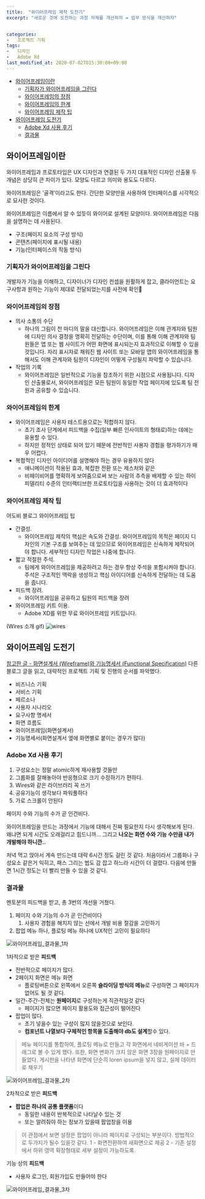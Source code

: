 ```yaml
---
title:  "와이어프레임 제작 도전기"
excerpt: "새로운 것에 도전하는 과정 자체를 개선하자 = 업무 방식을 개선하자"


categories:
-   프로젝트 기획
tags:
-   디자인
-   Adobe Xd
last_modified_at: 2020-07-02TO15:30:00+09:00
---
```


- [와이어프레임이란](#와이어프레임이란)
  - [기획자가 와이어프레임을 그린다](#기획자가-와이어프레임을-그린다)
  - [와이어프레임의 장점](#와이어프레임의-장점)
  - [와이어프레임의 한계](#와이어프레임의-한계)
  - [와이어프레임 제작 팁](#와이어프레임-제작-팁)
- [와이어프레임 도전기](#와이어프레임-도전기)
  - [Adobe Xd 사용 후기](#adobe-xd-사용-후기)
  - [결과물](#결과물)

## 와이어프레임이란

와이어프레임과 프로토타입은 UX 디자인과 연결된 두 가지 대표적인 디자인 산출물
두 개념은 상당히 큰 차이가 있다.
모양도 다르고 의미와 용도도 다르다.

와이어프레임은 ’골격’이라고도 한다.
간단한 모양만을 사용하여 인터페이스를 시각적으로 묘사한 것이다.

와이어프레임은 이름에서 알 수 있듯이 와이어로 설계된 모양이다.
와이어프레임은 다음을 설명하는 데 사용된다.

- 구조(페이지 요소의 구성 방식)
- 콘텐츠(페이지에 표시될 내용)
- 기능(인터페이스의 작동 방식)

### 기획자가 와이어프레임을 그린다

개발자가 기능을 이해하고,
디자이너가 디자인 컨셉을 원활하게 잡고,
클라이언트는 요구사항과 원하는 기능이 제대로 전달되었는지를 사전에 확인

### 와이어프레임의 장점

- 의사 소통의 수단
  - 하나의 그림이 천 마디의 말을 대신합니다. 와이어프레임은 이해 관계자와 팀원에 디자인 의사 결정을 명확히 전달하는 수단이며, 이를 통해 이해 관계자와 팀원들은 앱 또는 웹 사이트가 어떤 화면에 표시되는지 효과적으로 이해할 수 있을 것입니다. 자리 표시자로 채워진 웹 사이트 또는 모바일 앱의 와이어프레임을 통해서도 이해 관계자와 팀원이 디자인이 어떻게 구성될지 파악할 수 있습니다.
- 작업의 기록
  - 와이어프레임은 일반적으로 기능을 참조하기 위한 시점으로 사용됩니다. 디자인 산출물로서, 와이어프레임은 모든 팀원이 동일한 작업 페이지에 있도록 팀 전원과 공유할 수 있습니다.

### 와이어프레임의 한계

- 와이어프레임은 사용자 테스트용으로는 적합하지 않다.
  - 초기 조사 단계에서 피드백을 수집(일부 빠른 인사이트의 형태로)하는 데에는 유용할 수 있다.
  - 하지만 정적인 상태로 되어 있기 때문에 전반적인 사용자 경험을 평가하기가 매우 어렵다.
- 복합적인 디자인 아이디어를 설명해야 하는 경우 유용하지 않다
  - 애니메이션이 적용된 효과, 복잡한 전환 또는 제스처와 같은
  - 비헤이비어를 명확하게 보여줌으로써 보는 사람의 추측을 배제할 수 있는 하이 피델리티 수준의 인터랙티브한 프로토타입을 사용하는 것이 더 효과적이다

### 와이어프레임 제작 팁

어도비 블로그 와이어프레임 팁

- 간결성.
  - 와이어프레임 제작의 핵심은 속도와 간결성. 와이어프레임의 목적은 페이지 디자인의 기본 구조를 보여주는 데 있으므로 와이어프레임은 신속하게 제작되어야 합니다. 세부적인 디자인 작업은 나중에 합니다.
- 짧고 적절한 주석.
  - 팀에게 와이어프레임을 제공하려고 하는 경우 항상 주석을 포함시켜야 합니다. 주석은 구조적인 맥락을 생성하고 핵심 아이디어를 신속하게 전달하는 데 도움을 줍니다.
- 피드백 장려.
  - 와이어프레임을 공유하고 팀원의 피드백을 장려
- 와이어프레임 키트 이용.
  - Adobe XD를 위한 무료 와이어프레임 키트입니다.

(Wires 소개 gif)
![wires](https://blogsimages.adobe.com/creativedialogue/files/2018/02/Adobe_XD_wires_short_dribbble.gif)

## 와이어프레임 도전기

[참고한 글 - 화면설계서 (Wireframe)와 기능명세서 (Functional Specification)](https://medium.com/@mklab.co/%EC%9E%91%EC%84%B1%EB%B2%95-%ED%99%94%EB%A9%B4%EC%84%A4%EA%B3%84%EC%84%9C-wireframe-%EC%99%80-%EA%B8%B0%EB%8A%A5%EB%AA%85%EC%84%B8%EC%84%9C-functional-specification-bbcff0071ea2)
다른 블로그 글을 읽고,
대략적인 프로젝트 기획 및 진행의 순서를 파악했다.

- 비즈니스 기획
- 서비스 기획
- 페르소나
- 사용자 시나리오
- 요구사항 명세서
- 화면 흐름도
- 와이어프레임(화면설계서)
- 기능명세서(화면설계서 옆에 화면별로 붙이는 경우가 많다)

### Adobe Xd 사용 후기

1. 구성요소는 정말 atomic하게 재사용할 것들만
2. 그룹화를 잘해놓아야 반응형으로 크기 수정하기가 편하다.
3. Wires와 같은 라이브러리 꼭 쓰기
4. 공유기능이 생각보다 파워풀하다
5. 가로 스크롤이 안된다

페이지 수와 기능의 수가 곧 인건비다.

와이어프레임을 만드는 과정에서 기능에 대해서 진짜 필요한지 다시 생각해보게 된다.
왜냐면 되게 시간도 오래걸리고 힘드니까...
그리고 **나오는 화면 수와 기능 수만큼 내가 개발해야 하니깐..**

저녁 먹고 앉아서 계속 만드는데 대략 6시간 정도 걸린 것 같다.
처음이라서 그룹화나 구성요소 같은거 익히고,
패스 그리는 법도 감 잡고 하느라 시간이 더 걸렸다.
다음에 만들면 1시간 정도는 더 빨리 만들 수 있을 것 같다.

### 결과물

멘토분의 피드백을 받고, 총 3번의 개선을 거쳤다.

1. 페이지 수와 기능의 수가 곧 인건비이다
   1. 사용자 경험을 해치지 않는 선에서 개발 비용 절감을 고민하기
2. 팝업 메뉴 하나, 플로팅 메뉴 하나에 UX적인 고민이 필요하다

![와이어프레임_결과물_1차](https://user-images.githubusercontent.com/44190293/86435326-b1628c80-bd3a-11ea-9ee5-0beb95b9721f.png)

1차적으로 받은 **피드백**

- 전반적으로 페이지가 많다.
- 2페이지 화면은 메뉴 화면
  - 플로팅버튼으로 왼쪽에서 오른쪽 **슬라이딩 방식의 메뉴**로 구성하면 그 페이지가 없어도 될 것 같다.
- 일간-주간-전체는 **원페이지**로 구성하는게 직관적일것 같다
  - 페이지가 많으면 페이지 활용도와 접근성이 떨어진다
- 팝업이 많다.
  - 초기 넣을수 있는 구성이 많지 않을것으로 보인다.
  - **컴포넌트 나열보다 구체적인 항목을 도출해야 db도 설계**할수 있다.

> 메뉴 페이지를 통합하여, 플로팅 메뉴로 만들고 각 화면에서 네비게이션 바 + 드래그로 볼 수 있게 했다.
> 또한, 화면 변화가 크지 않은 화면 3장을 원페이지로 만들었다.
> 게시판을 나타낸 화면에 단순히 loren ipsum을 넣지 않고, 실제 데이터로 채우기

![와이어프레임_결과물_2차](https://user-images.githubusercontent.com/44190293/86581528-29d78080-bfbb-11ea-8f0e-38475cc6c559.png)

2차적으로 받은 **피드백**

- **팝업은 하나의 공통 플랫폼**이다
  - 동일한 내용이 반복적으로 나타날수 있는 것
  - 또는 알려줘야 하는 정보가 있을때 팝업창을 이용

> 이 관점에서 보면 설정은 팝업이 아니라 페이지로 구성되는 부분이다.
> 방법적으로 두가지가 될수 있을것 같다.
> 1 - 화면전환하여 새화면으로 제공
> 2 - 기존 설정에서 하위 영역 확장형태로 세부 설정이 가능하도록.

기능 상의 **피드백**

- 사용자 로그인, 회원가입도 만들어야 한다

![와이어프레임_결과물_3차](https://user-images.githubusercontent.com/44190293/86616739-41316080-bff1-11ea-93e4-e8116a111e8f.png)
